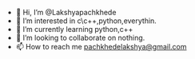 - 👋 Hi, I’m @Lakshyapachkhede
- 👀 I’m interested in c\c++,python,everythin.
- 🌱 I’m currently learning python,c++
- 💞️ I’m looking to collaborate on nothing.
- 📫 How to reach me pachkhedelakshya@gmail.com

<!---
Lakshyapachkhede/Lakshyapachkhede is a ✨ special ✨ repository because its `README.md` (this file) appears on your GitHub profile.
You can click the Preview link to take a look at your changes.
--->
